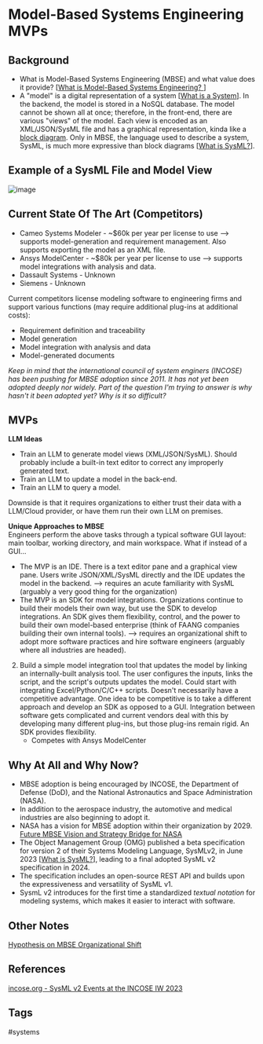 # Model-Based Systems Engineering MVPs

## Background
* What is Model-Based Systems Engineering (MBSE) and what value does it provide? [[What is Model-Based Systems Engineering? ](../202110052023)]  
* A "model" is a digital representation of a system [[What is a System](../202110032156)]. In the backend, the model is stored in a NoSQL database. The model cannot be shown all at once; therefore, in the front-end, there are various "views" of the model. Each view is encoded as an XML/JSON/SysML file and has a graphical representation, kinda like a [block diagram](https://en.wikipedia.org/wiki/Block_diagram). Only in MBSE, the language used to describe a system, SysML, is much more expressive than block diagrams [[What is SysML?](../202110032315)].  

## Example of a SysML File and Model View 
![image](https://www.eliotkhachi.dev/resources/zettel-images/Sun_Dec_10_11:47:55_AM_PST_2023.png)

## Current State Of The Art (Competitors)
* Cameo Systems Modeler - ~$60k per year per license to use --> supports model-generation and requirement management. Also supports exporting the model as an XML file.  
* Ansys ModelCenter - ~$80k per year per license to use --> supports model integrations with analysis and data.  
* Dassault Systems - Unknown
* Siemens - Unknown

Current competitors license modeling software to engineering firms and support various functions (may require additional plug-ins at additional costs):  
* Requirement definition and traceability  
* Model generation  
* Model integration with analysis and data   
* Model-generated documents  

*Keep in mind that the international council of system enginers (INCOSE) has been pushing for MBSE adoption since 2011. It has not yet been adopted deeply nor widely. Part of the question I'm trying to answer is why hasn't it been adopted yet? Why is it so difficult?*

## MVPs 
**LLM Ideas**  
* Train an LLM to generate model views (XML/JSON/SysML). Should probably include a built-in text editor to correct any improperly generated text.  
* Train an LLM to update a model in the back-end.  
* Train an LLM to query a model.  

Downside is that it requires organizations to either trust their data with a LLM/Cloud provider, or have them run their own LLM on premises.  

**Unique Approaches to MBSE**  
Engineers perform the above tasks through a typical software GUI layout: main toolbar, working directory, and main workspace. What if instead of a GUI...
* The MVP is an IDE. There is a text editor pane and a graphical view pane. Users write JSON/XML/SysML directly and the IDE updates the model in the backend. --> requires an acute familiarity with SysML (arguably a very good thing for the organization)  
* The MVP is an SDK for model integrations. Organizations continue to build their models their own way, but use the SDK to develop integrations. An SDK gives them flexibility, control, and the power to build their own model-based enterprise (think of FAANG companies building their own internal tools). --> requires an organizational shift to adopt more software practices and hire software engineers (arguably where all industries are headed).   

2. Build a simple model integration tool that updates the model by linking an internally-built analysis tool. The user configures the inputs, links the script, and the script's outputs updates the model. Could start with integrating Excel/Python/C/C++ scripts. Doesn't necessarily have a competitive advantage. One idea to be competitive is to take a different approach and develop an SDK as opposed to a GUI. Integration between software gets complicated and current vendors deal with this by developing many different plug-ins, but those plug-ins remain rigid. An SDK provides flexibility.   
    * Competes with Ansys ModelCenter

## Why At All and Why Now?
* MBSE adoption is being encouraged by INCOSE, the Department of Defense (DoD), and the National Astronautics and Space Administration (NASA).  
* In addition to the aerospace industry, the automotive and medical industries are also beginning to adopt it.  
* NASA has a vision for MBSE adoption within their organization by 2029. [Future MBSE Vision and Strategy Bridge for NASA](https://ntrs.nasa.gov/api/citations/20210014025/downloads/TM-20210014025.pdf)  
* The Object Management Group (OMG) published a beta specification for version 2 of their Systems Modeling Language, SysMLv2, in June 2023 [[What is SysML?](../202110032315)], leading to a final adopted SysML v2 specification in 2024.  
* The specification includes an open-source REST API and builds upon the expressiveness and versatility of SysML v1.  
* SysmL v2 introduces for the first time a standardized *textual notation* for modeling systems, which makes it easier to interact with software.  

## Other Notes
[Hypothesis on MBSE Organizational Shift](../202312110356)

## References
[incose.org - SysML v2 Events at the INCOSE IW 2023](https://www.incose.org/communities/working-groups-initiatives/mbse-initiative)  

## Tags
#systems
